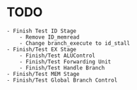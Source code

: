 # TODO
    - Finish Test ID Stage
        - Remove ID_memread
        - Change branch_execute to id_stall
    - Finish/Test EX Stage
        - Finish/Test ALUControl
        - Finish/Test Forwarding Unit
        - Finish/Test Handle Branch
    - Finish/Test MEM Stage
    - Finish/Test Global Branch Control
